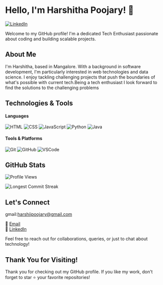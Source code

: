 <!-- Header -->
# Hello, I'm Harshitha Poojary! 👋

[![LinkedIn](https://img.shields.io/badge/-LinkedIn-blue?style=flat-square&logo=linkedin&logoColor=white)](https://linkedin.com/in/harshitha2007)

Welcome to my GitHub profile! I'm a dedicated  Tech Enthusiast passionate about coding and building scalable projects.

<!-- About Me -->
## About Me

I'm Harshitha, based in Mangalore. With a background in software development, I'm particularly interested in web technologies and data science. I enjoy tackling challenging projects that push the boundaries of what's possible with current tech.Being a tech enthusiast I look forward to find the solutions to the challenging problems 

<!-- Technologies -->
## Technologies & Tools

#### Languages
![HTML](https://img.shields.io/badge/-HTML-E34F26?style=flat-square&logo=html5&logoColor=white)
![CSS](https://img.shields.io/badge/-CSS-1572B6?style=flat-square&logo=css3&logoColor=white)
![JavaScript](https://img.shields.io/badge/-JavaScript-F7DF1E?style=flat-square&logo=javascript&logoColor=black)
![Python](https://img.shields.io/badge/-Python-3776AB?style=flat-square&logo=python&logoColor=white)
![Java](https://img.shields.io/badge/-Java-007396?style=flat-square&logo=java&logoColor=white)

#### Tools & Platforms
![Git](https://img.shields.io/badge/-Git-F05032?style=flat-square&logo=git&logoColor=white)
![GitHub](https://img.shields.io/badge/-GitHub-181717?style=flat-square&logo=github&logoColor=white)
![VSCode](https://img.shields.io/badge/-VSCode-007ACC?style=flat-square&logo=visual-studio-code&logoColor=white)

<!-- GitHub Stats -->
## GitHub Stats

![Profile Views](https://komarev.com/ghpvc/?username=shirha20)

![Longest Commit Streak](https://github-readme-streak-stats.herokuapp.com/?user=shirha20&theme=default)

<!-- Contact Me -->
## Let's Connect
gmail:harshiipoojary@gmail.com

📧 [Email](mailto:harshiipoojary@gmail.com)  
🔗 [LinkedIn](https://linkedin.com/in/harshitha2007)  

Feel free to reach out for collaborations, queries, or just to chat about technology!

<!-- Footer -->
## Thank You for Visiting!

Thank you for checking out my GitHub profile. If you like my work, don't forget to star ⭐️ your favorite repositories!
